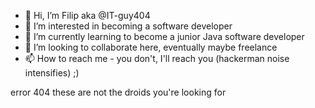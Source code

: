 - 👋 Hi, I’m Filip aka @IT-guy404
- 👀 I’m interested in becoming a software developer
- 🌱 I’m currently learning to become a junior Java software developer
- 💞️ I’m looking to collaborate here, eventually maybe freelance 
- 📫 How to reach me - you don't, I'll reach you (hackerman noise intensifies) ;)

error 404 these are not the droids you're looking for

<!---
IT-guy404/IT-guy404 is a ✨ special ✨ repository because its `README.md` (this file) appears on your GitHub profile.
You can click the Preview link to take a look at your changes.
--->
